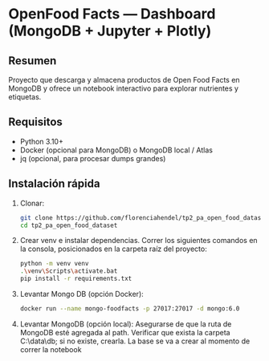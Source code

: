 # OpenFood Facts — Dashboard (MongoDB + Jupyter + Plotly)

## Resumen
Proyecto que descarga y almacena productos de Open Food Facts en MongoDB y ofrece un notebook interactivo para explorar nutrientes y etiquetas.

## Requisitos
- Python 3.10+
- Docker (opcional para MongoDB) o MongoDB local / Atlas
- jq (opcional, para procesar dumps grandes)

## Instalación rápida
1. Clonar:
   ```bash
   git clone https://github.com/florenciahendel/tp2_pa_open_food_dataset.git
   cd tp2_pa_open_food_dataset

2. Crear venv e instalar dependencias. Correr los siguientes comandos en la consola, posicionados en la carpeta raíz del proyecto:
   ```bash
   python -m venv venv
   .\venv\Scripts\activate.bat
   pip install -r requirements.txt

3. Levantar Mongo DB (opción Docker):
   ```bash
   docker run --name mongo-foodfacts -p 27017:27017 -d mongo:6.0

4. Levantar MongoDB (opción local):
Asegurarse de que la ruta de MongoDB esté agregada al path. Verificar que exista la carpeta C:\data\db; si no existe, crearla. La base se va a crear al momento de correr la notebook
